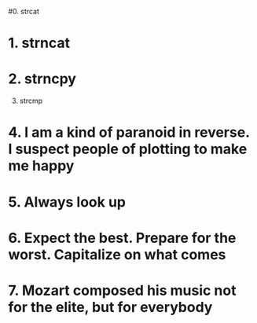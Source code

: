 #0. strcat
# 1. strncat
# 2. strncpy
3. strcmp
# 4. I am a kind of paranoid in reverse. I suspect people of plotting to make me happy
# 5. Always look up
# 6. Expect the best. Prepare for the worst. Capitalize on what comes
# 7. Mozart composed his music not for the elite, but for everybody

